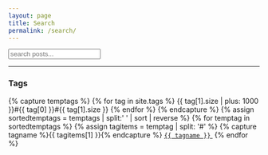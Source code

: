 ```yaml
---
layout: page
title: Search
permalink: /search/
---
```


<!-- Html Elements for Search -->
<div id="search-container">
<i class="fas fa-search"></i><input type="text" id="search-input" placeholder="search posts...">
<ul id="results-container"></ul>
</div>

<!-- Script pointing to search-script.js -->
<script src="/assets/search.js" type="text/javascript"></script>

<!-- Configuration -->
<script>
SimpleJekyllSearch({
  searchInput: document.getElementById('search-input'),
  resultsContainer: document.getElementById('results-container'),
  json: '/search.json'
})
</script>

<hr />

<h3>Tags</h3>
{% capture temptags %}
  {% for tag in site.tags %}
    {{ tag[1].size | plus: 1000 }}#{{ tag[0] }}#{{ tag[1].size }}
  {% endfor %}
{% endcapture %}
{% assign sortedtemptags = temptags | split:' ' | sort | reverse %}
{% for temptag in sortedtemptags %}
  {% assign tagitems = temptag | split: '#' %}
  {% capture tagname %}{{ tagitems[1] }}{% endcapture %}
  <a href="/tag/{{ tagname }}"><code class="highlighter-rouge"><nobr>{{ tagname }}</nobr></code>&nbsp;</a>
{% endfor %}
